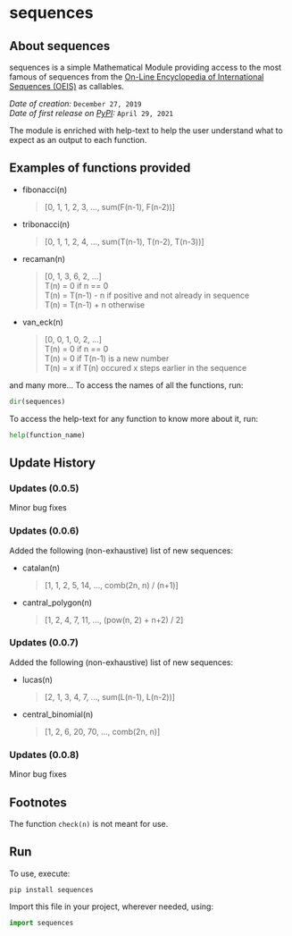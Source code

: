 # sequences

## About sequences
sequences is a simple Mathematical Module providing access to the most famous of sequences from the [On-Line Encyclopedia of International Sequences (OEIS)](https://oeis.org/) as callables. 

*Date of creation:* `December 27, 2019` \
*Date of first release on [PyPI](https://pypi.org/):* `April 29, 2021`

The module is enriched with help-text to help the user understand what to expect as an output to each function.

## Examples of functions provided

- fibonacci(n)
    > [0, 1, 1, 2, 3, ..., sum(F(n-1), F(n-2))]
- tribonacci(n)
    > [0, 1, 1, 2, 4, ..., sum(T(n-1), T(n-2), T(n-3))]
- recaman(n)
    > [0, 1, 3, 6, 2, ...] \
    > T(n) = 0 if n == 0 \
    > T(n) = T(n-1) - n if positive and not already in sequence \
    > T(n) = T(n-1) + n otherwise
- van_eck(n)
    > [0, 0, 1, 0, 2, ...] \
    > T(n) = 0 if n == 0 \
    > T(n) = 0 if T(n-1) is a new number \
    > T(n) = x if T(n) occured x steps earlier in the sequence

and many more... To access the names of all the functions, run:

```python
dir(sequences)
```

To access the help-text for any function to know more about it, run:

```python
help(function_name)
```

## Update History

### Updates (0.0.5)

Minor bug fixes

### Updates (0.0.6)

Added the following (non-exhaustive) list of new sequences:
- catalan(n)
    > [1, 1, 2, 5, 14, ..., comb(2n, n) / (n+1)]
- cantral_polygon(n)
    > [1, 2, 4, 7, 11, ..., (pow(n, 2) + n+2) / 2]

### Updates (0.0.7)

Added the following (non-exhaustive) list of new sequences:
- lucas(n)
    > [2, 1, 3, 4, 7, ..., sum(L(n-1), L(n-2))]
- central_binomial(n)
    > [1, 2, 6, 20, 70, ..., comb(2n, n)]

### Updates (0.0.8)
Minor bug fixes

## Footnotes

The function `check(n)` is not meant for use.

## Run

To use, execute:

```
pip install sequences
```

Import this file in your project, wherever needed, using:

```python
import sequences
```
